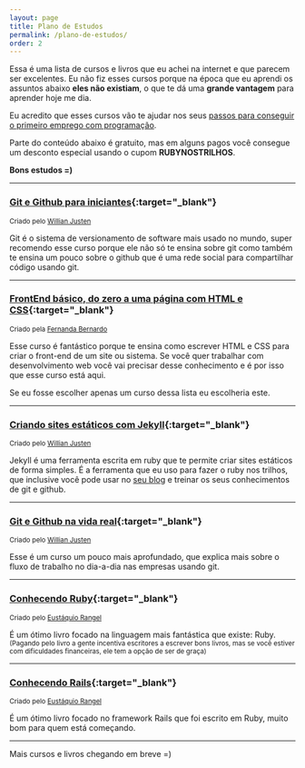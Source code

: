 ```yaml
---
layout: page
title: Plano de Estudos
permalink: /plano-de-estudos/
order: 2
---
```


Essa é uma lista de cursos e livros que eu achei na internet e que parecem ser excelentes. Eu não fiz esses cursos porque na época que eu aprendi os assuntos abaixo <b>eles não existiam</b>, o que te dá uma <b>grande vantagem</b> para aprender hoje me dia.

Eu acredito que esses cursos vão te ajudar nos seus <a href="{{ site.url }}/2018/03/07/7-passos-para-conseguir-um-emprego-com-programacao.html">passos para conseguir o primeiro emprego com programação</a>.

Parte do conteúdo abaixo é gratuito, mas em alguns pagos você consegue um desconto especial usando o cupom **RUBYNOSTRILHOS**.

**Bons estudos =)**

<hr>

### [Git e Github para iniciantes](https://www.udemy.com/git-e-github-para-iniciantes/){:target="_blank"}

<small>Criado pelo <a href="https://twitter.com/Willian_justen" target="_blank">Willian Justen</a></small>

Git é o sistema de versionamento de software mais usado no mundo, super recomendo esse curso porque ele não só te ensina sobre git como também te ensina um pouco sobre o github que é uma rede social para compartilhar código usando git.

<hr>

### [FrontEnd básico, do zero a uma página com HTML e CSS](https://www.udemy.com/frontend-basico-do-zero-a-uma-pagina-com-html-e-css/?couponCode=RUBYNOSTRILHOS){:target="_blank"}

<small>Criado pela <a href="https://twitter.com/Feh_Bernardo" target="_blank">Fernanda Bernardo</a></small>


Esse curso é fantástico porque te ensina como escrever HTML e CSS para criar o front-end de um site ou sistema. Se você quer trabalhar com desenvolvimento web você vai precisar desse conhecimento e é por isso que esse curso está aqui.

Se eu fosse escolher apenas um curso dessa lista eu escolheria este.

<hr>

### [Criando sites estáticos com Jekyll](https://www.udemy.com/criando-sites-estaticos-com-jekyll/){:target="_blank"}

<small>Criado pelo <a href="https://twitter.com/Willian_justen" target="_blank">Willian Justen</a></small>

Jekyll é uma ferramenta escrita em ruby que te permite criar sites estáticos de forma simples. É a ferramenta que eu uso para fazer o ruby nos trilhos, que inclusive você pode usar no <a href="{{ site.url }}/2018/03/07/7-passos-para-conseguir-um-emprego-com-programacao.html">seu blog</a> e treinar os seus conhecimentos de git e github.

<hr>

### [Git e Github na vida real](https://www.udemy.com/git-e-github-na-vida-real/?couponCode=RUBYNOSTRILHOS){:target="_blank"}

<small>Criado pelo <a href="https://twitter.com/Willian_justen" target="_blank">Willian Justen</a></small>

Esse é um curso um pouco mais aprofundado, que explica mais sobre o fluxo de trabalho no dia-a-dia nas empresas usando git.

<hr>


### [Conhecendo Ruby](https://leanpub.com/conhecendo-ruby){:target="_blank"}

<small>Criado pelo <a href="https://twitter.com/taq" target="_blank">Eustáquio Rangel</a></small>

É um ótimo livro focado na linguagem mais fantástica que existe: Ruby.
<br>
<small>(Pagando pelo livro a gente incentiva escritores a escrever bons livros, mas se você estiver com dificuldades financeiras, ele tem a opção de ser de graça)</small>

<hr>


### [Conhecendo Rails](http://conhecendorails.com.br/){:target="_blank"}

<small>Criado pelo <a href="https://twitter.com/taq" target="_blank">Eustáquio Rangel</a></small>

É um ótimo livro focado no framework Rails que foi escrito em Ruby, muito bom para quem está começando.

<hr>

Mais cursos e livros chegando em breve =)

